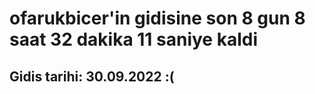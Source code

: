# ofarukbicer'in gidisine son 8 gun 8 saat 32 dakika 11 saniye kaldi

## Gidis tarihi: 30.09.2022 :(